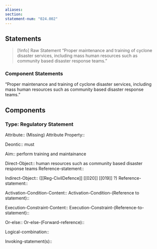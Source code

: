```yaml
---
aliases: 
section: 
statement-num: "024.002"
---
```

## Statements 
> [!info] Raw Statement
> “Proper maintenance and training of cyclone disaster services, including mass human resources such as community based disaster response teams.” 
### Component Statements
“Proper maintenance and training of cyclone disaster services, including mass human resources such as community based disaster response teams.” 
 
## Components
### Type: Regulatory Statement
Attribute:: (Missing)
	Attribute Property::

Deontic:: must 

Aim:: perform training and maintainance

Direct-Object:: human resources such as community based disaster response teams
	Reference-statement::

Indirect-Object:: ([[Reg-CivilDefence]] [[020]] [[019]] ?)
	Reference-statement::

Activation-Condition-Content::
	Activation-Condition-(Reference to statement)::

Execution-Constraint-Content::
	Execution-Constraint-(Reference-to-statement)::

Or-else::
	Or-else-(Forward-reference)::

Logical-combination::

Invoking-statement(s)::